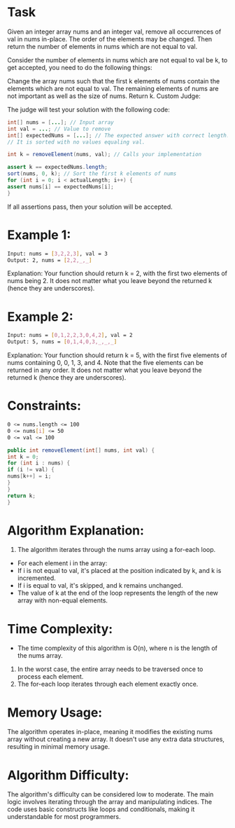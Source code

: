 # Task
Given an integer array nums and an integer val, remove all occurrences of val in nums in-place. The order of the elements may be changed. Then return the number of elements in nums which are not equal to val.

Consider the number of elements in nums which are not equal to val be k, to get accepted, you need to do the following things:

Change the array nums such that the first k elements of nums contain the elements which are not equal to val. The remaining elements of nums are not important as well as the size of nums.
Return k.
Custom Judge:

The judge will test your solution with the following code:
```java    
int[] nums = [...]; // Input array
int val = ...; // Value to remove
int[] expectedNums = [...]; // The expected answer with correct length.
// It is sorted with no values equaling val.

int k = removeElement(nums, val); // Calls your implementation

assert k == expectedNums.length;
sort(nums, 0, k); // Sort the first k elements of nums
for (int i = 0; i < actualLength; i++) {
assert nums[i] == expectedNums[i];
}
```
If all assertions pass, then your solution will be accepted.



# Example 1:
```bash
Input: nums = [3,2,2,3], val = 3
Output: 2, nums = [2,2,_,_]
````
Explanation: Your function should return k = 2, with the first two elements of nums being 2.
It does not matter what you leave beyond the returned k (hence they are underscores).
# Example 2:
```bash
Input: nums = [0,1,2,2,3,0,4,2], val = 2
Output: 5, nums = [0,1,4,0,3,_,_,_]
```
Explanation: Your function should return k = 5, with the first five elements of nums containing 0, 0, 1, 3, and 4.
Note that the five elements can be returned in any order.
It does not matter what you leave beyond the returned k (hence they are underscores).
# Constraints:
```bash
0 <= nums.length <= 100
0 <= nums[i] <= 50
0 <= val <= 100
```

```java
public int removeElement(int[] nums, int val) {
int k = 0;
for (int i : nums) {
if (i != val) {
nums[k++] = i;
}
}    
return k;
}
```
# Algorithm Explanation:
1. The algorithm iterates through the nums array using a for-each loop.
* For each element i in the array:
* If i is not equal to val, it's placed at the position indicated by k, and k is incremented.
* If i is equal to val, it's skipped, and k remains unchanged.
* The value of k at the end of the loop represents the length of the new array with non-equal elements.
# Time Complexity:
* The time complexity of this algorithm is O(n), where n is the length of the nums array.
1. In the worst case, the entire array needs to be traversed once to process each element.
2. The for-each loop iterates through each element exactly once.
# Memory Usage:
The algorithm operates in-place, meaning it modifies the existing nums array without creating a new array.
It doesn't use any extra data structures, resulting in minimal memory usage.
# Algorithm Difficulty:
The algorithm's difficulty can be considered low to moderate.
The main logic involves iterating through the array and manipulating indices.
The code uses basic constructs like loops and conditionals, making it understandable for most programmers.